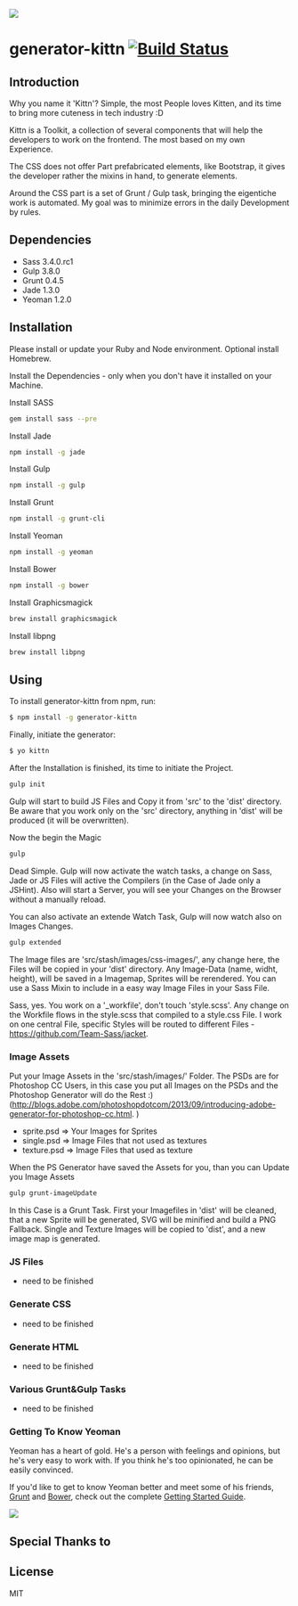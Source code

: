 ![](https://cloud.githubusercontent.com/assets/442468/3564677/85e7f014-0a93-11e4-93b7-95137d7cf008.png)

# generator-kittn [![Build Status](https://secure.travis-ci.org/gisu/generator-kittn.png?branch=master)](https://travis-ci.org/gisu/generator-kittn)

## Introduction

Why you name it 'Kittn'? Simple, the most People loves Kitten, and its time to bring more cuteness in tech industry :D

Kittn is a Toolkit, a collection of several components that will help the developers to work on the frontend. The most based on my own Experience.

The CSS does not offer Part prefabricated elements, like Bootstrap, it gives the developer rather the mixins in hand, to generate elements.

Around the CSS part is a set of Grunt / Gulp task, bringing the eigentiche work is automated. My goal was to minimize errors in the daily Development by rules.

## Dependencies

- Sass 3.4.0.rc1
- Gulp 3.8.0
- Grunt 0.4.5
- Jade 1.3.0
- Yeoman 1.2.0

## Installation

Please install or update your Ruby and Node environment. Optional install Homebrew.

Install the Dependencies - only when you don't have it installed on your Machine.

Install SASS
```bash
gem install sass --pre
```

Install Jade
```bash
npm install -g jade
```

Install Gulp
```bash
npm install -g gulp
```

Install Grunt
```bash
npm install -g grunt-cli
```

Install Yeoman
```bash
npm install -g yeoman
```

Install Bower
```bash
npm install -g bower
```

Install Graphicsmagick
```bash
brew install graphicsmagick
```

Install libpng
```bash
brew install libpng
```

## Using

To install generator-kittn from npm, run:

```bash
$ npm install -g generator-kittn
```

Finally, initiate the generator:

```bash
$ yo kittn
```

After the Installation is finished, its time to initiate the Project.

```bash
gulp init
```

Gulp will start to build JS Files and Copy it from 'src' to the 'dist' directory. Be aware that you work only on the 'src' directory, anything in 'dist' will be produced (it will be overwritten).

Now the begin the Magic

```bash
gulp
```

Dead Simple. Gulp will now activate the watch tasks, a change on Sass, Jade or JS Files will active the Compilers (in the Case of Jade only a JSHint). Also will start a Server, you will see your Changes on the Browser without a manually reload.

You can also activate an extende Watch Task, Gulp will now watch also on Images Changes.

```bash
gulp extended
```

The Image files are 'src/stash/images/css-images/', any change here, the Files will be copied in your 'dist' directory. Any Image-Data (name, widht, height), will be saved in a Imagemap, Sprites will be rerendered. You can use a Sass Mixin to include in a easy way Image Files in your Sass File.

Sass, yes. You work on a '_workfile', don't touch 'style.scss'. Any change on the Workfile flows in the style.scss that compiled to a style.css File. I work on one central File, specific Styles will be routed to different Files - https://github.com/Team-Sass/jacket.

### Image Assets
Put your Image Assets in the 'src/stash/images/' Folder. The PSDs are for Photoshop CC Users, in this case you put all Images on the PSDs and the Photoshop Generator will do the Rest :) (http://blogs.adobe.com/photoshopdotcom/2013/09/introducing-adobe-generator-for-photoshop-cc.html. )

- sprite.psd => Your Images for Sprites
- single.psd => Image Files that not used as textures
- texture.psd => Image Files that used as texture

When the PS Generator have saved the Assets for you, than you can Update you Image Assets

```bash
gulp grunt-imageUpdate
```

In this Case is a Grunt Task. First your Imagefiles in 'dist' will be cleaned, that a new Sprite will be generated, SVG will be minified and build a PNG Fallback. Single and Texture Images will be copied to 'dist', and a new image map is generated.

### JS Files
- need to be finished

### Generate CSS
- need to be finished

### Generate HTML
- need to be finished

### Various Grunt&Gulp Tasks
- need to be finished

### Getting To Know Yeoman

Yeoman has a heart of gold. He's a person with feelings and opinions, but he's very easy to work with. If you think he's too opinionated, he can be easily convinced.

If you'd like to get to know Yeoman better and meet some of his friends, [Grunt](http://gruntjs.com) and [Bower](http://bower.io), check out the complete [Getting Started Guide](https://github.com/yeoman/yeoman/wiki/Getting-Started).

![](https://cloud.githubusercontent.com/assets/442468/3564677/85e7f014-0a93-11e4-93b7-95137d7cf008.png)

## Special Thanks to

## License

MIT
